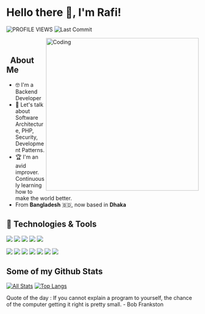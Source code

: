# Hello there 👋, I'm Rafi! 


![PROFILE VIEWS](https://gpvc.arturio.dev/ponickkhan)
<img alt="Last Commit" src="https://img.shields.io/github/last-commit/ponickkhan/ponickkhan?logo=markdown&label=LAST+UPDATE&color=29bf12&style=flat">
<!-- ![universe-frame](https://i.giphy.com/media/J39gurpvL7SHpnTTJB/giphy.webp "Universe Big Bang") -->

<!--
**ponickkhan/ponickkhan** is a ✨ _special_ ✨ repository because its `README.md` (this file) appears on your GitHub profile.

Here are some ideas to get you started:

- 🔭 I’m currently working on ...
- 🌱 I’m currently learning ...
- 👯 I’m looking to collaborate on ...
- 🤔 I’m looking for help with ...
- 💬 Ask me about ...
- 📫 How to reach me: ...
- 😄 Pronouns: ...
- ⚡ Fun fact: ...
-->

<img align="right" alt="Coding" width="400" src="https://media.giphy.com/media/Y4ak9Ki2GZCbJxAnJD/giphy.gif">
</br>

## &nbsp; **About Me**

- 🤓 I'm a Backend Developer
- 💬 Let's talk about Software Architecture, PHP, Security, Development Patterns.
- 🏆 I'm an avid improver. Continuously learning how to make the world better.
- From **Bangladesh** 🇧🇩, now based in **Dhaka**



<!-- - 📫 Let's get social: <a href="https://www.linkedin.com/in/ponick/"> <img src="https://img.shields.io/badge/-LinkedIn-%233781da" alt="LinkedIn"/></a>   -->



## 🔧 Technologies & Tools
![](https://img.shields.io/badge/OS-Linux-informational?style=flat&logo=linux&logoColor=white&color=2bbc8a)
![](https://img.shields.io/badge/Editor-IntelliJ_IDEA-informational?style=flat&logo=intellij-idea&logoColor=white&color=2bbc8a)
![](https://img.shields.io/badge/Code-Python-informational?style=flat&logo=python&logoColor=white&color=2bbc8a)
![](https://img.shields.io/badge/Code-JavaScript-informational?style=flat&logo=javascript&logoColor=white&color=2bbc8a)
![](https://img.shields.io/badge/Code-PHP-informational?style=flat&logo=php&logoColor=white&color=2bbc8a)

![](https://img.shields.io/badge/Code-Vue-informational?style=flat&logo=vue.js&logoColor=white&color=2bbc8a)
![](https://img.shields.io/badge/Shell-Bash-informational?style=flat&logo=gnu-bash&logoColor=white&color=2bbc8a)
![](https://img.shields.io/badge/Tools-MySQL-informational?style=flat&logo=mysql&logoColor=white&color=2bbc8a)
![](https://img.shields.io/badge/Tools-Docker-informational?style=flat&logo=docker&logoColor=white&color=2bbc8a)
![](https://img.shields.io/badge/Tools-Kubernetes-informational?style=flat&logo=kubernetes&logoColor=white&color=2bbc8a)
![](https://img.shields.io/badge/Cloud-AWS-informational?style=flat&logo=awesomewm&logoColor=white&color=2bbc8a)
![](https://img.shields.io/badge/Cloud-Digital_Ocean-informational?style=flat&logo=digitalocean&logoColor=white&color=2bbc8a)

## Some of my Github Stats
[![All Stats](https://github-readme-stats-axpwmfcg3.vercel.app/api?username=ponickkhan&show_icons=true&include_all_commits=true&count_private=true&hide=contribs)](https://github.com/ponickkhan/github-readme-stats)
[![Top Langs](https://github-readme-stats-axpwmfcg3.vercel.app/api/top-langs/?username=ponickkhan&layout=compact)](https://github.com/ponickkhan/github-readme-stats)


<!--![ponickkhan's github stats](https://github-readme-stats.vercel.app/api?username=ponickkhan) -->

Quote of the day :
If you cannot explain a program to yourself, the chance of the
computer getting it right is pretty small. - Bob Frankston
